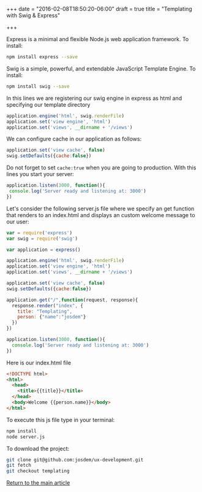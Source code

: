 +++
date = "2016-02-08T18:50:20-06:00"
draft = true
title = "Templating with Swig & Express"

+++

Express is a minimal and flexible Node.js web application framework. To install:

```bash
npm install express --save
```

Swig is a simple, powerful, and extendable JavaScript Template Engine. To install:

```bash
npm install swig --save
```

In this lines we are registering our swig engine in express as html and specifying our template directory

```javascript
application.engine('html', swig.renderFile)
application.set('view engine', 'html')
application.set('views', __dirname + '/views')
```

We can configure cache in our application as follows:

```javascript
application.set('view cache', false)
swig.setDefaults({cache:false})
```

Do not forget to set `cache:true` when you are going to production.
With this lines you start your server:

```javascript
application.listen(3000, function(){
 console.log('Server ready and listening at: 3000')
})
```

Let's consider the following server.js file where we specify an get function that renders to an index.html and displays an custom welcome message to our user:

```javascript
var = require('express')
var swig = require('swig')

var application = express()

application.engine('html', swig.renderFile)
application.set('view engine', 'html')
application.set('views', __dirname + '/views')

application.set('view cache', false)
swig.setDefaults({cache:false})

application.get("/",function(request, response){
  response.render("index", {
    title: "Templating",
    person: {"name":"josdem"}
  })
})

application.listen(3000, function(){
  console.log('Server ready and listening at: 3000')
})
```

Here is our index.html file

```html
<!DOCTYPE html>
<html>
  <head>
    <title>{{title}}</title>
  </head>
  <body>Welcome {{person.name}}</body>
</html>
```

To execute this js file type in your terminal:

```bash
npm install
node server.js
```

To download the project:

```bash
git clone git@github.com:josdem/ux-development.git
git fetch
git checkout templating
```

[Return to the main article](/techtalk/ux_development)

